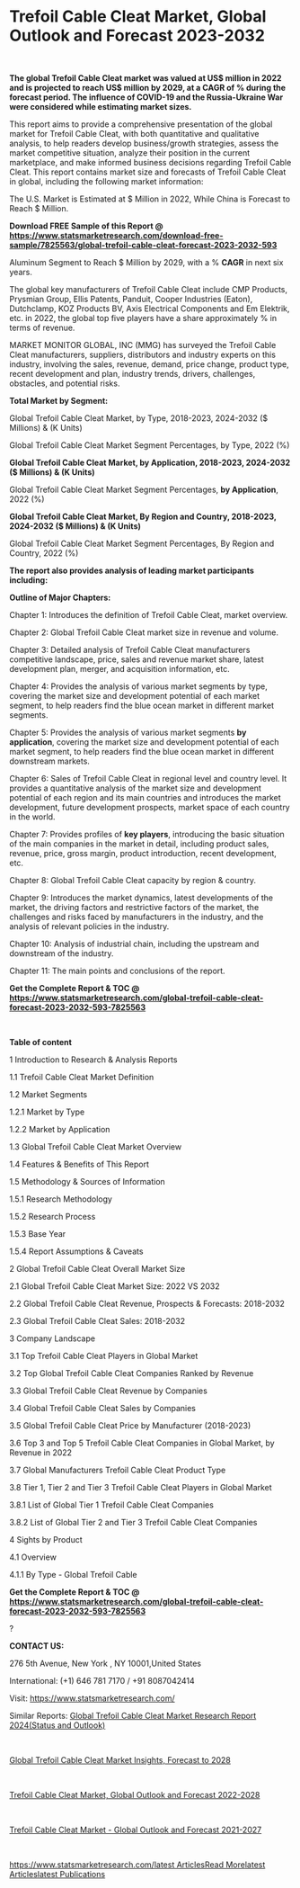 <h1>Trefoil Cable Cleat Market, Global Outlook and Forecast 2023-2032</h1><br/><p><strong>The global Trefoil Cable Cleat market was valued at US$ million in 2022 and is projected to reach US$ million by 2029, at a <strong>CAGR</strong> of % during the forecast period. The influence of COVID-19 and the Russia-Ukraine War were considered while estimating market sizes.</strong></p>
 
 
 
 <p>This report aims to provide a comprehensive presentation of the global market for Trefoil Cable Cleat, with both quantitative and qualitative analysis, to help readers develop business/growth strategies, assess the market competitive situation, analyze their position in the current marketplace, and make informed business decisions regarding Trefoil Cable Cleat. This report contains market size and forecasts of Trefoil Cable Cleat in global, including the following market information:</p>
 
 
 
 <p>The U.S. Market is Estimated at $ Million in 2022, While China is Forecast to Reach $ Million.</p>
 
 
 
 <p><strong>Download FREE Sample of this Report @ <a href="https://www.statsmarketresearch.com/download-free-sample/7825563/global-trefoil-cable-cleat-forecast-2023-2032-593">https://www.statsmarketresearch.com/download-free-sample/7825563/global-trefoil-cable-cleat-forecast-2023-2032-593</a></strong></p>
 
 
 
 <p>Aluminum Segment to Reach $ Million by 2029, with a % <strong>CAGR</strong> in next six years.</p>
 
 
 
 <p>The global key manufacturers of Trefoil Cable Cleat include CMP Products, Prysmian Group, Ellis Patents, Panduit, Cooper Industries (Eaton), Dutchclamp, KOZ Products BV, Axis Electrical Components and Em Elektrik, etc. in 2022, the global top five players have a share approximately % in terms of revenue.</p>
 
 
 
 <p>MARKET MONITOR GLOBAL, INC (MMG) has surveyed the Trefoil Cable Cleat manufacturers, suppliers, distributors and industry experts on this industry, involving the sales, revenue, demand, price change, product type, recent development and plan, industry trends, drivers, challenges, obstacles, and potential risks.</p>
 
 
 
 <p><strong>Total Market by Segment:</strong></p>
 
 
 
 <p>Global Trefoil Cable Cleat Market, by Type, 2018-2023, 2024-2032 ($ Millions) & (K Units)</p>
 
 
 
 <p>Global Trefoil Cable Cleat Market Segment Percentages, by Type, 2022 (%)</p>
 
 
 
 <p><strong>Global Trefoil Cable Cleat Market, <strong>by Application</strong>, 2018-2023, 2024-2032 ($ Millions) & (K Units)</strong></p>
 
 
 
 <p>Global Trefoil Cable Cleat Market Segment Percentages, <strong>by Application</strong>, 2022 (%)</p>
 
 
 
 <p><strong>Global Trefoil Cable Cleat Market, By Region and Country, 2018-2023, 2024-2032 ($ Millions) & (K Units)</strong></p>
 
 
 
 <p>Global Trefoil Cable Cleat Market Segment Percentages, By Region and Country, 2022 (%)</p>
 
 
 
 <p><strong>The report also provides analysis of leading market participants including:</strong></p>
 
 
 
 <p><strong>Outline of Major Chapters:</strong></p>
 
 
 
 <p>Chapter 1: Introduces the definition of Trefoil Cable Cleat, market overview.</p>
 
 
 
 <p>Chapter 2: Global Trefoil Cable Cleat market size in revenue and volume.</p>
 
 
 
 <p>Chapter 3: Detailed analysis of Trefoil Cable Cleat manufacturers competitive landscape, price, sales and revenue market share, latest development plan, merger, and acquisition information, etc.</p>
 
 
 
 <p>Chapter 4: Provides the analysis of various market segments by type, covering the market size and development potential of each market segment, to help readers find the blue ocean market in different market segments.</p>
 
 
 
 <p>Chapter 5: Provides the analysis of various market segments <strong>by application</strong>, covering the market size and development potential of each market segment, to help readers find the blue ocean market in different downstream markets.</p>
 
 
 
 <p>Chapter 6: Sales of Trefoil Cable Cleat in regional level and country level. It provides a quantitative analysis of the market size and development potential of each region and its main countries and introduces the market development, future development prospects, market space of each country in the world.</p>
 
 
 
 <p>Chapter 7: Provides profiles of <strong>key players</strong>, introducing the basic situation of the main companies in the market in detail, including product sales, revenue, price, gross margin, product introduction, recent development, etc.</p>
 
 
 
 <p>Chapter 8: Global Trefoil Cable Cleat capacity by region & country.</p>
 
 
 
 <p>Chapter 9: Introduces the market dynamics, latest developments of the market, the driving factors and restrictive factors of the market, the challenges and risks faced by manufacturers in the industry, and the analysis of relevant policies in the industry.</p>
 
 
 
 <p>Chapter 10: Analysis of industrial chain, including the upstream and downstream of the industry.</p>
 
 
 
 <p>Chapter 11: The main points and conclusions of the report.</p>
 
 
 
 <div><b>Get the Complete Report & TOC @ <a href="https://www.statsmarketresearch.com/global-trefoil-cable-cleat-forecast-2023-2032-593-7825563">https://www.statsmarketresearch.com/global-trefoil-cable-cleat-forecast-2023-2032-593-7825563</a></b></div>
 
 
 
 <p><br />
 
 <b>Table of content</b></p>
 
 
 
 <p>1 Introduction to Research & Analysis Reports<br />
 
 1.1 Trefoil Cable Cleat Market Definition<br />
 
 1.2 Market Segments<br />
 
 1.2.1 Market by Type<br />
 
 1.2.2 Market by Application<br />
 
 1.3 Global Trefoil Cable Cleat Market Overview<br />
 
 1.4 Features & Benefits of This Report<br />
 
 1.5 Methodology & Sources of Information<br />
 
 1.5.1 Research Methodology<br />
 
 1.5.2 Research Process<br />
 
 1.5.3 Base Year<br />
 
 1.5.4 Report Assumptions & Caveats<br />
 
 2 Global Trefoil Cable Cleat Overall Market Size<br />
 
 2.1 Global Trefoil Cable Cleat Market Size: 2022 VS 2032<br />
 
 2.2 Global Trefoil Cable Cleat Revenue, Prospects & Forecasts: 2018-2032<br />
 
 2.3 Global Trefoil Cable Cleat Sales: 2018-2032<br />
 
 3 Company Landscape<br />
 
 3.1 Top Trefoil Cable Cleat Players in Global Market<br />
 
 3.2 Top Global Trefoil Cable Cleat Companies Ranked by Revenue<br />
 
 3.3 Global Trefoil Cable Cleat Revenue by Companies<br />
 
 3.4 Global Trefoil Cable Cleat Sales by Companies<br />
 
 3.5 Global Trefoil Cable Cleat Price by Manufacturer (2018-2023)<br />
 
 3.6 Top 3 and Top 5 Trefoil Cable Cleat Companies in Global Market, by Revenue in 2022<br />
 
 3.7 Global Manufacturers Trefoil Cable Cleat Product Type<br />
 
 3.8 Tier 1, Tier 2 and Tier 3 Trefoil Cable Cleat Players in Global Market<br />
 
 3.8.1 List of Global Tier 1 Trefoil Cable Cleat Companies<br />
 
 3.8.2 List of Global Tier 2 and Tier 3 Trefoil Cable Cleat Companies<br />
 
 4 Sights by Product<br />
 
 4.1 Overview<br />
 
 4.1.1 By Type - Global Trefoil Cable</p>
 
 
 
 <div><b>Get the Complete Report & TOC @ <a href="https://www.statsmarketresearch.com/global-trefoil-cable-cleat-forecast-2023-2032-593-7825563">https://www.statsmarketresearch.com/global-trefoil-cable-cleat-forecast-2023-2032-593-7825563</a></b></div>
 
 
 
 <p>? </p>
 
 
 
 <p><b>CONTACT US:</b><br />
 
 276 5th Avenue, New York , NY 10001,United States<br />
 
 International: (+1) 646 781 7170 / +91 8087042414<br />
 
 Visit: <a href="https://www.statsmarketresearch.com/">https://www.statsmarketresearch.com/</a><br />
 
 Similar Reports: <a href="https://www.statsmarketresearch.com/global-trefoil-cable-cleat-forecast-2023-2032-593-7825563">Global Trefoil Cable Cleat Market Research Report 2024(Status and Outlook)</a><br />
 
 <br />
 
 <a href="https://www.statsmarketresearch.com/global-trefoil-cable-cleat-forecast-2023-2032-593-7825563">Global Trefoil Cable Cleat Market Insights, Forecast to 2028</a><br />
 
 <br />
 
 <a href="https://www.statsmarketresearch.com/global-trefoil-cable-cleat-forecast-2023-2032-593-7825563">Trefoil Cable Cleat Market, Global Outlook and Forecast 2022-2028</a><br />
 
 <br />
 
 <a href="https://www.statsmarketresearch.com/global-trefoil-cable-cleat-forecast-2023-2032-593-7825563">Trefoil Cable Cleat Market - Global Outlook and Forecast 2021-2027</a><br />
 
 <br />
 
 <a href="https://gyeongbokgung.com">https://www.statsmarketresearch.com/</a><a href="https://hallyeomaritime.com">latest Articles</a><a href="https://jingwansa.com">Read More</a><a href="https://nguoiviet.jp/">latest Articles</a><a href="https://www.intelmarketresearch.com/">latest Publications</a></p>